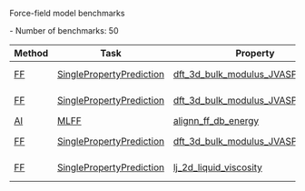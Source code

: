 Force-field model benchmarks

<!--number_of_benchmarks--> - Number of benchmarks: 50


























































<!--table_content--><table style="width:100%" id="j_table"><thead><tr><th>Method</th><th>Task</th><th>Property</th><th>Model name</th><th>Metric</th><th>Score</th><th>Team</th><th>Dataset</th><th>Size</th></tr></thead><tr><td><a href= "./FF" target="_blank">FF</a></td><td><a href= "./SinglePropertyPrediction" target="_blank">SinglePropertyPrediction</a></td><td><a href= "./SinglePropertyPrediction/dft_3d_bulk_modulus_JVASP_816_Al" target="_blank">dft_3d_bulk_modulus_JVASP_816_Al</a></td><td><a href="https://github.com/usnistgov/jarvis_leaderboard/tree/main/jarvis_leaderboard/benchmarks/NiAlH_jea.eam.alloy" target="_blank">NiAlH_jea.eam.alloy</a></td><td>MAE</td><td>0.027</td><td>JARVIS-FF</td><td>dft_3d</td><td>1</td></tr><tr><td><a href= "./FF" target="_blank">FF</a></td><td><a href= "./SinglePropertyPrediction" target="_blank">SinglePropertyPrediction</a></td><td><a href= "./SinglePropertyPrediction/dft_3d_bulk_modulus_JVASP_867_Cu" target="_blank">dft_3d_bulk_modulus_JVASP_867_Cu</a></td><td><a href="https://github.com/usnistgov/jarvis_leaderboard/tree/main/jarvis_leaderboard/benchmarks/Mendelev_Cu2_2012.eam.fs" target="_blank">Mendelev_Cu2_2012.eam.fs</a></td><td>MAE</td><td>0.837</td><td>JARVIS-FF</td><td>dft_3d</td><td>1</td></tr><tr><td><a href= "./AI" target="_blank">AI</a></td><td><a href= "./MLFF" target="_blank">MLFF</a></td><td><a href= "./MLFF/alignn_ff_db_energy" target="_blank">alignn_ff_db_energy</a></td><td><a href="https://github.com/usnistgov/jarvis_leaderboard/tree/main/jarvis_leaderboard/benchmarks/alignnff_wt0.1" target="_blank">alignnff_wt0.1</a></td><td>MAE</td><td>0.034</td><td>JARVIS</td><td>alignn_ff_db</td><td>307111</td></tr><tr><td><a href= "./FF" target="_blank">FF</a></td><td><a href= "./SinglePropertyPrediction" target="_blank">SinglePropertyPrediction</a></td><td><a href= "./SinglePropertyPrediction/dft_3d_bulk_modulus_JVASP_1002_Si" target="_blank">dft_3d_bulk_modulus_JVASP_1002_Si</a></td><td><a href="https://github.com/usnistgov/jarvis_leaderboard/tree/main/jarvis_leaderboard/benchmarks/Si.tersoff" target="_blank">Si.tersoff</a></td><td>MAE</td><td>1.427</td><td>JARVIS-FF</td><td>dft_3d</td><td>1</td></tr><tr><td><a href= "./FF" target="_blank">FF</a></td><td><a href= "./SinglePropertyPrediction" target="_blank">SinglePropertyPrediction</a></td><td><a href= "./SinglePropertyPrediction/lj_2d_liquid_viscosity" target="_blank">lj_2d_liquid_viscosity</a></td><td><a href="https://github.com/usnistgov/jarvis_leaderboard/tree/main/jarvis_leaderboard/benchmarks/lammps_2d_liquid_einstein" target="_blank">lammps_2d_liquid_einstein</a></td><td>MAE</td><td>0.024</td><td>NIST-Polymer</td><td>lj_2d_liquid</td><td>1</td></tr><!--table_content--></table>